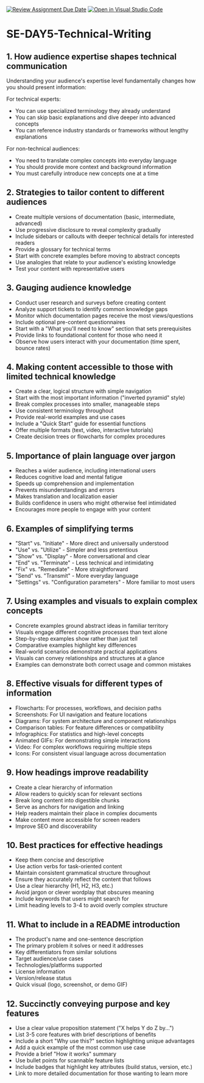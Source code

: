 [![Review Assignment Due Date](https://classroom.github.com/assets/deadline-readme-button-22041afd0340ce965d47ae6ef1cefeee28c7c493a6346c4f15d667ab976d596c.svg)](https://classroom.github.com/a/zsAR-pyY)
[![Open in Visual Studio Code](https://classroom.github.com/assets/open-in-vscode-2e0aaae1b6195c2367325f4f02e2d04e9abb55f0b24a779b69b11b9e10269abc.svg)](https://classroom.github.com/online_ide?assignment_repo_id=18660716&assignment_repo_type=AssignmentRepo)
# SE-DAY5-Technical-Writing

## 1. How audience expertise shapes technical communication

Understanding your audience's expertise level fundamentally changes how you should present information:

For technical experts:
- You can use specialized terminology they already understand
- You can skip basic explanations and dive deeper into advanced concepts
- You can reference industry standards or frameworks without lengthy explanations

For non-technical audiences:
- You need to translate complex concepts into everyday language
- You should provide more context and background information
- You must carefully introduce new concepts one at a time

## 2. Strategies to tailor content to different audiences

- Create multiple versions of documentation (basic, intermediate, advanced)
- Use progressive disclosure to reveal complexity gradually
- Include sidebars or callouts with deeper technical details for interested readers
- Provide a glossary for technical terms
- Start with concrete examples before moving to abstract concepts
- Use analogies that relate to your audience's existing knowledge
- Test your content with representative users

## 3. Gauging audience knowledge

- Conduct user research and surveys before creating content
- Analyze support tickets to identify common knowledge gaps
- Monitor which documentation pages receive the most views/questions
- Include optional pre-content questionnaires 
- Start with a "What you'll need to know" section that sets prerequisites
- Provide links to foundational content for those who need it
- Observe how users interact with your documentation (time spent, bounce rates)

## 4. Making content accessible to those with limited technical knowledge

- Create a clear, logical structure with simple navigation
- Start with the most important information ("inverted pyramid" style)
- Break complex processes into smaller, manageable steps
- Use consistent terminology throughout
- Provide real-world examples and use cases
- Include a "Quick Start" guide for essential functions
- Offer multiple formats (text, video, interactive tutorials)
- Create decision trees or flowcharts for complex procedures

## 5. Importance of plain language over jargon

- Reaches a wider audience, including international users
- Reduces cognitive load and mental fatigue
- Speeds up comprehension and implementation
- Prevents misunderstandings and errors
- Makes translation and localization easier
- Builds confidence in users who might otherwise feel intimidated
- Encourages more people to engage with your content

## 6. Examples of simplifying terms

- "Start" vs. "Initiate" - More direct and universally understood
- "Use" vs. "Utilize" - Simpler and less pretentious
- "Show" vs. "Display" - More conversational and clear
- "End" vs. "Terminate" - Less technical and intimidating
- "Fix" vs. "Remediate" - More straightforward
- "Send" vs. "Transmit" - More everyday language
- "Settings" vs. "Configuration parameters" - More familiar to most users

## 7. Using examples and visuals to explain complex concepts

- Concrete examples ground abstract ideas in familiar territory
- Visuals engage different cognitive processes than text alone
- Step-by-step examples show rather than just tell
- Comparative examples highlight key differences
- Real-world scenarios demonstrate practical applications
- Visuals can convey relationships and structures at a glance
- Examples can demonstrate both correct usage and common mistakes

## 8. Effective visuals for different types of information

- Flowcharts: For processes, workflows, and decision paths
- Screenshots: For UI navigation and feature locations
- Diagrams: For system architecture and component relationships
- Comparison tables: For feature differences or compatibility
- Infographics: For statistics and high-level concepts
- Animated GIFs: For demonstrating simple interactions
- Video: For complex workflows requiring multiple steps
- Icons: For consistent visual language across documentation

## 9. How headings improve readability

- Create a clear hierarchy of information
- Allow readers to quickly scan for relevant sections
- Break long content into digestible chunks
- Serve as anchors for navigation and linking
- Help readers maintain their place in complex documents
- Make content more accessible for screen readers
- Improve SEO and discoverability

## 10. Best practices for effective headings

- Keep them concise and descriptive
- Use action verbs for task-oriented content
- Maintain consistent grammatical structure throughout
- Ensure they accurately reflect the content that follows
- Use a clear hierarchy (H1, H2, H3, etc.)
- Avoid jargon or clever wordplay that obscures meaning
- Include keywords that users might search for
- Limit heading levels to 3-4 to avoid overly complex structure

## 11. What to include in a README introduction

- The product's name and one-sentence description
- The primary problem it solves or need it addresses
- Key differentiators from similar solutions
- Target audience/use cases
- Technologies/platforms supported
- License information
- Version/release status
- Quick visual (logo, screenshot, or demo GIF)

## 12. Succinctly conveying purpose and key features

- Use a clear value proposition statement ("X helps Y do Z by...")
- List 3-5 core features with brief descriptions of benefits
- Include a short "Why use this?" section highlighting unique advantages
- Add a quick example of the most common use case
- Provide a brief "How it works" summary
- Use bullet points for scannable feature lists
- Include badges that highlight key attributes (build status, version, etc.)
- Link to more detailed documentation for those wanting to learn more
